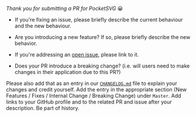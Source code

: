 _Thank you for submitting a PR for PocketSVG_ 😀

* If you're fixing an issue, please briefly describe the current behaviour and the new behaviour.

* Are you introducing a new feature? If so, please briefly describe the new behavior.

* If you're addressing an [open issue](https://github.com/pocketsvg/PocketSVG/issues), please link to it.

* Does your PR introduce a breaking change? (i.e. will users need to make changes in their application due to this PR?)

Please also add that as an entry in our [`CHANGELOG.md`](https://github.com/pocketsvg/PocketSVG/blob/master/CHANGELOG.md) file to explain your changes and credit yourself. Add the entry in the appropriate section (New Features / Fixes / Internal Change / Breaking Change) under `Master`. Add links to your GitHub profile and to the related PR and issue after your description. Be part of history.
